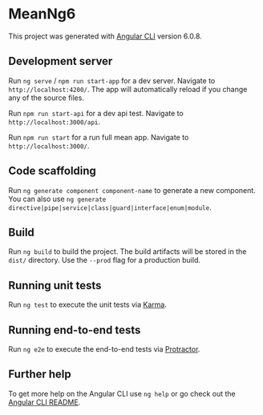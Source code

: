 # MeanNg6

This project was generated with [Angular CLI](https://github.com/angular/angular-cli) version 6.0.8.

## Development server

Run `ng serve` / `npm run start-app` for a dev server. Navigate to `http://localhost:4200/`. The app will automatically reload if you change any of the source files.

Run `npm run start-api` for a dev api test. Navigate to `http://localhost:3000/api`.

Run `npm run start` for a run full mean app. Navigate to `http://localhost:3000/`. 

## Code scaffolding

Run `ng generate component component-name` to generate a new component. You can also use `ng generate directive|pipe|service|class|guard|interface|enum|module`.

## Build

Run `ng build` to build the project. The build artifacts will be stored in the `dist/` directory. Use the `--prod` flag for a production build.

## Running unit tests

Run `ng test` to execute the unit tests via [Karma](https://karma-runner.github.io).

## Running end-to-end tests

Run `ng e2e` to execute the end-to-end tests via [Protractor](http://www.protractortest.org/).

## Further help

To get more help on the Angular CLI use `ng help` or go check out the [Angular CLI README](https://github.com/angular/angular-cli/blob/master/README.md).
